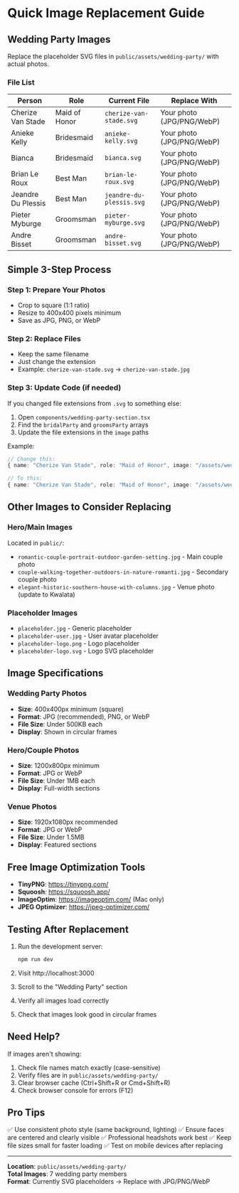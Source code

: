 # Quick Image Replacement Guide

## Wedding Party Images

Replace the placeholder SVG files in `public/assets/wedding-party/` with actual photos.

### File List

| Person | Role | Current File | Replace With |
|--------|------|--------------|--------------|
| Cherize Van Stade | Maid of Honor | `cherize-van-stade.svg` | Your photo (JPG/PNG/WebP) |
| Anieke Kelly | Bridesmaid | `anieke-kelly.svg` | Your photo (JPG/PNG/WebP) |
| Bianca | Bridesmaid | `bianca.svg` | Your photo (JPG/PNG/WebP) |
| Brian Le Roux | Best Man | `brian-le-roux.svg` | Your photo (JPG/PNG/WebP) |
| Jeandre Du Plessis | Best Man | `jeandre-du-plessis.svg` | Your photo (JPG/PNG/WebP) |
| Pieter Myburge | Groomsman | `pieter-myburge.svg` | Your photo (JPG/PNG/WebP) |
| Andre Bisset | Groomsman | `andre-bisset.svg` | Your photo (JPG/PNG/WebP) |

## Simple 3-Step Process

### Step 1: Prepare Your Photos
- Crop to square (1:1 ratio)
- Resize to 400x400 pixels minimum
- Save as JPG, PNG, or WebP

### Step 2: Replace Files
- Keep the same filename
- Just change the extension
- Example: `cherize-van-stade.svg` → `cherize-van-stade.jpg`

### Step 3: Update Code (if needed)
If you changed file extensions from `.svg` to something else:

1. Open `components/wedding-party-section.tsx`
2. Find the `bridalParty` and `groomsParty` arrays
3. Update the file extensions in the `image` paths

Example:
```typescript
// Change this:
{ name: "Cherize Van Stade", role: "Maid of Honor", image: "/assets/wedding-party/cherize-van-stade.svg" }

// To this:
{ name: "Cherize Van Stade", role: "Maid of Honor", image: "/assets/wedding-party/cherize-van-stade.jpg" }
```

## Other Images to Consider Replacing

### Hero/Main Images
Located in `public/`:
- `romantic-couple-portrait-outdoor-garden-setting.jpg` - Main couple photo
- `couple-walking-together-outdoors-in-nature-romanti.jpg` - Secondary couple photo
- `elegant-historic-southern-house-with-columns.jpg` - Venue photo (update to Kwalata)

### Placeholder Images
- `placeholder.jpg` - Generic placeholder
- `placeholder-user.jpg` - User avatar placeholder
- `placeholder-logo.png` - Logo placeholder
- `placeholder-logo.svg` - Logo SVG placeholder

## Image Specifications

### Wedding Party Photos
- **Size**: 400x400px minimum (square)
- **Format**: JPG (recommended), PNG, or WebP
- **File Size**: Under 500KB each
- **Display**: Shown in circular frames

### Hero/Couple Photos
- **Size**: 1200x800px minimum
- **Format**: JPG or WebP
- **File Size**: Under 1MB each
- **Display**: Full-width sections

### Venue Photos
- **Size**: 1920x1080px recommended
- **Format**: JPG or WebP
- **File Size**: Under 1.5MB
- **Display**: Featured sections

## Free Image Optimization Tools

- **TinyPNG**: https://tinypng.com/
- **Squoosh**: https://squoosh.app/
- **ImageOptim**: https://imageoptim.com/ (Mac only)
- **JPEG Optimizer**: https://jpeg-optimizer.com/

## Testing After Replacement

1. Run the development server:
   ```bash
   npm run dev
   ```

2. Visit http://localhost:3000

3. Scroll to the "Wedding Party" section

4. Verify all images load correctly

5. Check that images look good in circular frames

## Need Help?

If images aren't showing:
1. Check file names match exactly (case-sensitive)
2. Verify files are in `public/assets/wedding-party/`
3. Clear browser cache (Ctrl+Shift+R or Cmd+Shift+R)
4. Check browser console for errors (F12)

## Pro Tips

✅ Use consistent photo style (same background, lighting)
✅ Ensure faces are centered and clearly visible
✅ Professional headshots work best
✅ Keep file sizes small for faster loading
✅ Test on mobile devices after replacing

---

**Location**: `public/assets/wedding-party/`  
**Total Images**: 7 wedding party members  
**Format**: Currently SVG placeholders → Replace with JPG/PNG/WebP

